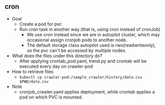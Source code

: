 ## cron
- Goal
    - Create a pod for pvc
    - Run cron task in another way (that is, using cron instead of cronJob)
        - We use cron instead since we are in autopilot cluster, which may occasional assign cronjob pods to another node.
        - The default storage class autopilot used is rwo(readwriteonly), so the pvc can't be accessed by multiple nodes.
- What does the files under this directory do?
    - After applying crontab_pod.yaml, trend.py and crontab will be executed every day on crawler-pod
- How to retrieve files
    - ```kubectl cp crawler-pod:/sample_crawler/history/data.csv $PWD/data.csv```
-  Note
    - cronjob_crawler.yaml applies deployment, while crontab applies a pod on which PVC is mounted.